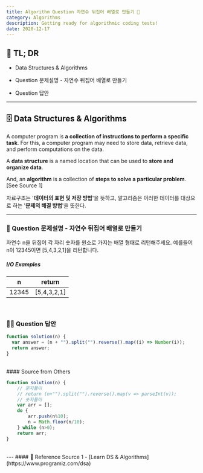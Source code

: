 ```yaml
---
title: Algorithm Question 자연수 뒤집어 배열로 만들기 🧬
category: Algorithms
description: Getting ready for algorithmic coding tests!
date: 2020-12-17
---
```


## 🤦 TL; DR

- Data Structures & Algorithms
  
- Question 문제설명 - 자연수 뒤집어 배열로 만들기
  
- Question 답안

---

## 🗄️ Data Structures & Algorithms

A computer program is **a collection of instructions to perform a specific task**. For this, a computer program may need to store data, retrieve data, and perform computations on the data.

A **data structure** is a named location that can be used to **store and organize data**. 

And, an **algorithm** is a collection of **steps to solve a particular problem**. \[See Source 1]

자료구조는 '**데이터의 표현 및 저장 방법**'을 뜻하고, 알고리즘은 이러한 데이터를 대상으로 하는 '**문제의 해결 방법**'을 뜻한다.

---

### 👀 Question 문제설명 - 자연수 뒤집어 배열로 만들기

자연수 n을 뒤집어 각 자리 숫자를 원소로 가지는 배열 형태로 리턴해주세요. 예를들어 n이 12345이면 [5,4,3,2,1]을 리턴합니다.

##### I/O Examples

| n     | return      |
| :-----: | :-----------: |
| 12345 | [5,4,3,2,1] |

<br>

### 👨‍💻 Question 답안

```javascript
function solution(n) {
  var answer = (n + "").split("").reverse().map((i) => Number(i));
  return answer;
}
```
<br>
#### Source from Others

```js
function solution(n) {
    // 문자풀이
    // return (n+"").split("").reverse().map(v => parseInt(v));
    // 숫자풀이
    var arr = [];
    do {
        arr.push(n%10);
        n = Math.floor(n/10);
    } while (n>0);
    return arr;
}
```
<br>
---
#### 🔗 Reference
Source 1 - [Learn DS & Algorithms](https://www.programiz.com/dsa)